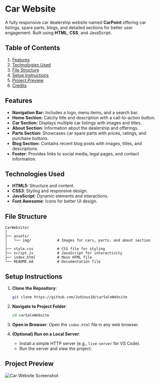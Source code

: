 # Car Website

A fully responsive car dealership website named **CarPoint** offering car listings, spare parts, blogs, and detailed sections for better user engagement. Built using **HTML**, **CSS**, and JavaScript.

## Table of Contents
1. [Features](#features)
2. [Technologies Used](#technologies-used)
3. [File Structure](#file-structure)
4. [Setup Instructions](#setup-instructions)
5. [Project Preview](#project-preview)
6. [Credits](#credits)

## Features

- **Navigation Bar:** Includes a logo, menu items, and a search bar.
- **Home Section:** Catchy title and description with a call-to-action button.
- **Car Section:** Displays multiple car listings with images and titles.
- **About Section:** Information about the dealership and offerings.
- **Parts Section:** Showcases car spare parts with prices, ratings, and purchase buttons.
- **Blog Section:** Contains recent blog posts with images, titles, and descriptions.
- **Footer:** Provides links to social media, legal pages, and contact information.

## Technologies Used

- **HTML5**: Structure and content.
- **CSS3**: Styling and responsive design.
- **JavaScript**: Dynamic elements and interactions.
- **Font Awesome**: Icons for better UI design.

## File Structure

```
CarWebsite/
│
├── assets/
│   └── img/            # Images for cars, parts, and about section
│
├── style.css           # CSS file for styling
├── script.js           # JavaScript for interactivity
├── index.html          # Main HTML file
└── README.md           # Documentation file
```

## Setup Instructions

1. **Clone the Repository**:
   ```bash
   git clone https://github.com/Judinus10/carSaleWebsite
   ```

2. **Navigate to Project Folder**:
   ```bash
   cd carSaleWebsite
   ```

3. **Open in Browser**:
   Open the `index.html` file in any web browser.

4. **(Optional) Run on a Local Server**:
   - Install a simple HTTP server (e.g., `live-server` for VS Code).
   - Run the server and view the project.

## Project Preview

![Car Website Screenshot](assets/img/Website.jpg)


